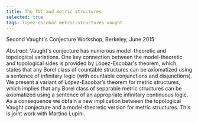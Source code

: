 ```yaml
---
title: The TVC and metric structures
selected: true
tags: lopez-escobar metric-structures vaught
---
```


Second Vaught's Conjecture Workshop, Berkeley, June 2015<!--more-->

*Abstract*: Vaught's conjecture has numerous model-theoretic and topological variations. One key connection between the model-theoretic and topological sides is provided by López-Escobar's theorem, which states that any Borel class of countable structures can be axiomatized using a sentence of infinitary logic (with countable conjunctions and disjunctions). We present a variant of López-Escobar’s theorem for metric structures, which implies that any Borel class of separable metric structures can be axiomatized using a sentence of an appropriate infinitary continuous logic. As a consequence we obtain a new implication between the topological Vaught conjecture and a model-theoretic version for metric structures. This is joint work with Martino Lupini.
